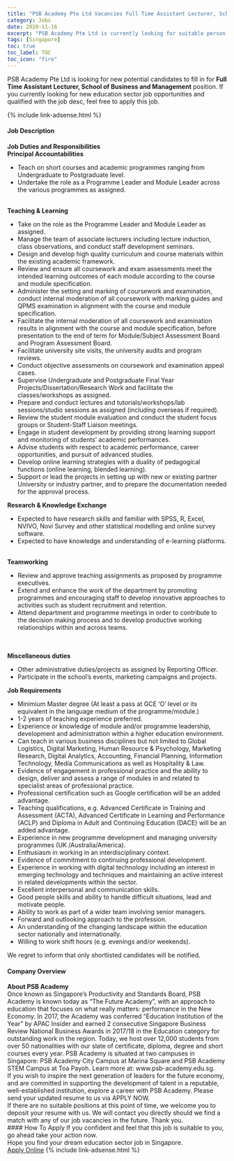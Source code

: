 ```yaml
---
title: "PSB Academy Pte Ltd Vacancies Full Time Assistant Lecturer, School of Business and Management" 
category: Jobs 
date: 2020-11-16 
excerpt: "PSB Academy Pte Ltd is currently looking for suitable person to fill in the Full Time Assistant Lecturer, School of Business and Management which positioned at Singapore" 
tags: [Singapore] 
toc: true 
toc_label: TOC 
toc_icon: "fire" 
--- 
```


<p>PSB Academy Pte Ltd is looking for new potential candidates to fill in for <b>Full Time Assistant Lecturer, School of Business and Management</b> position. If you currently looking for new education sector job opportunities and qualified with the job desc, feel free to apply this job.
</p>{% include link-adsense.html %} 
 <div><div><div><h4>Job Description</h4></div></div><div><div><span><div><div><strong>Job Duties and Responsibilities</strong></div><div><div><strong>Principal Accountabilities</strong></div><ul><li>Teach on short courses and academic programmes ranging from Undergraduate to Postgraduate level.</li><li>Undertake the role as a Programme Leader and Module Leader across the various programmes as assigned.</li></ul><div><br><strong>Teaching &amp; Learning</strong></div><ul><li>Take on the role as the Programme Leader and Module Leader as assigned.</li><li>Manage the team of associate lecturers including lecture induction, class observations, and conduct staff development seminars.</li><li>Design and develop high quality curriculum and course materials within the existing academic framework.</li><li>Review and ensure all coursework and exam assessments meet the intended learning outcomes of each module according to the course and module specification.</li><li>Administer the setting and marking of coursework and examination, conduct internal moderation of all coursework with marking guides and QPMS examination in alignment with the course and module specification.</li><li>Facilitate the internal moderation of all coursework and examination results in alignment with the course and module specification, before presentation to the end of term for Module/Subject Assessment Board and Program Assessment Board.</li><li>Facilitate university site visits, the university audits and program reviews.</li><li>Conduct objective assessments on coursework and examination appeal cases.</li><li>Supervise Undergraduate and Postgraduate Final Year Projects/Dissertation/Research Work and facilitate the classes/workshops as assigned.</li><li>Prepare and conduct lectures and tutorials/workshops/lab sessions/studio sessions as assigned (including overseas if required).</li><li>Review the student module evaluation and conduct the student focus groups or Student-Staff Liaison meetings.</li><li>Engage in student development by providing strong learning support and monitoring of students&#8217; academic performances.</li><li>Advise students with respect to academic performance, career opportunities, and pursuit of advanced studies.</li><li>Develop online learning strategies with a duality of pedagogical functions (online learning, blended learning).</li><li>Support or lead the projects in setting up with new or existing partner University or industry partner, and to prepare the documentation needed for the approval process.</li></ul><div><strong>Research &amp; Knowledge Exchange</strong></div><ul><li>Expected to have research skills and familiar with SPSS, R, Excel, NVIVO, Novi Survey and other statistical modelling and online survey software.</li><li>Expected to have knowledge and understanding of e-learning platforms.</li></ul><br><div><strong>Teamworking</strong></div><ul><li>Review and approve teaching assignments as proposed by programme executives.</li><li>Extend and enhance the work of the department by promoting programmes and encouraging staff to develop innovative approaches to activities such as student recruitment and retention.</li><li>Attend department and programme meetings in order to contribute to the decision making process and to develop productive working relationships within and across teams.&#160;</li></ul><div>&#8203;</div><div><br><strong>Miscellaneous duties</strong></div><ul><li>Other administrative duties/projects as assigned by Reporting Officer.</li><li>Participate in the school&#8217;s events, marketing campaigns and projects.</li></ul></div><div><strong>Job Requirements</strong></div><ul><li>Minimium Master degree (At least a pass at GCE &#8216;O&#8217; level or its equivalent in the language medium of the programme/module.)</li><li>1-2 years of teaching experience preferred.</li><li>Experience or knowledge of module and/or programme leadership, development and administration within a higher education environment.</li><li>Can teach in various business disciplines but not limited to Global Logistics, Digital Marketing, Human Resource &amp; Psychology, Marketing Research, Digital Analytics, Accounting, Financial Planning, Information Technology, Media Communications as well as Hospitality &amp; Law.</li><li>Evidence of engagement in professional practice and the ability to design, deliver and assess a range of modules in and related to specialist areas of professional practice.</li><li>Professional certification such as Google certification will be an added advantage.</li><li>Teaching qualifications, e.g. Advanced Certificate in Training and Assessment (ACTA), Advanced Certificate in Learning and Performance (ACLP) and Diploma in Adult and Continuing Education (DACE) will be an added advantage.</li><li>Experience in new programme development and managing university programmes (UK /Australia/America).</li><li>Enthusiasm in working in an interdisciplinary context.</li><li>Evidence of commitment to continuing professional development.</li><li>Experience in working with digital technology including an interest in emerging technology and techniques and maintaining an active interest in related developments within the sector.</li><li>Excellent interpersonal and communication skills.</li><li>Good people skills and ability to handle difficult situations, lead and motivate people.</li><li>Ability to work as part of a wider team involving senior managers.</li><li>Forward and outlooking approach to the profession.</li><li>An understanding of the changing landscape within the education sector nationally and internationally.</li><li>Willing to work shift hours (e.g. evenings and/or weekends).</li></ul><div>We regret to inform that only shortlisted candidates will be notified.&#160;</div></div></span></div></div></div> 
<div><div><div><h4>Company Overview</h4></div></div><div><div><span><div><div>
<div><strong>About PSB Academy</strong></div>
<div>Once known as Singapore&#8217;s Productivity and Standards Board, PSB Academy is known today as &#8220;The Future Academy&#8221;, with an approach to education that focuses on what really matters: performance in the New Economy. In 2017, the Academy was conferred &#8220;Education Institution of the Year&#8221; by APAC Insider and earned 2 consecutive Singapore Business Review National Business Awards in 2017/18 in the Education category for outstanding work in the region. Today, we host over 12,000 students from over 50 nationalities with our slate of certificate, diploma, degree and short courses every year. PSB Academy is situated at two campuses in Singapore: PSB Academy City Campus at Marina Square and PSB Academy STEM Campus at Toa Payoh. Learn more at: www.psb-academy.edu.sg.</div>
<div>If you wish to inspire the next generation of leaders for the future economy, and are committed in supporting the development of talent in a reputable, well-established institution, explore a career with PSB Academy. Please send your updated resume to us via APPLY NOW.</div>
<div>If there are no suitable positions at this point of time, we welcome you to deposit your resume with us. We will contact you directly should we find a match with any of our job vacancies in the future. Thank you.</div>
</div></div></span></div></div></div> 
#### How To Apply 
If you confident and feel that this job is suitable to you, go ahead take your action now. <br/> 
Hope you find your dream education sector job in Singapore. <br/> 
<a href="https://www.jobstreet.com.my/en/job/full-time-assistant-lecturer-school-of-business-and-management-8200177/origin/sg?jobId=jobstreet-sg-job-8200177&sectionRank=2&token=0~89a5f92b-ced3-4436-88bb-1715de411ece&fr=SRP%20View%20In%20New%20Ta" class="btn btn--info" target="_blank" rel="nofollow noopenner">Apply Online</a> 
{% include link-adsense.html %} 